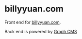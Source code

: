 # billyyuan.com

Front end for [billyyuan.com](http://www.billyyuan.com/).

Back end is powered by [Graph CMS](https://graphcms.com/)
